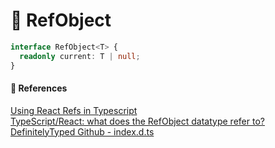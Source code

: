 # 🌟 RefObject

```ts
interface RefObject<T> {
  readonly current: T | null;
}
```

#### 🔎 References

[Using React Refs in Typescript](https://www.pluralsight.com/guides/using-react-refs-typescript) <br/>
[TypeScript/React: what does the RefObject<HTMLElement> datatype refer to?](https://stackoverflow.com/questions/71174649/typescript-react-what-does-the-refobjecthtmlelement-datatype-refer-to) <br/>
[DefinitelyTyped Github - index.d.ts](https://github.com/DefinitelyTyped/DefinitelyTyped/blob/813a8799e465a7d5f0d6776643f20f93681e85e4/types/react/index.d.ts#L84-L86)
